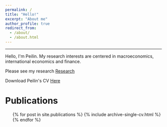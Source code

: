 ```yaml
---
permalink: /
title: "Hello!"
excerpt: "About me"
author_profile: true
redirect_from: 
  - /about/
  - /about.html
---
```

------

Hello, I'm Peilin. My research interests are centered in macroeconomics, international economics and finance. 

Please see my research [Research](https://tteclinc.github.io/peilinyang//publications/)

Download Peilin's CV [Here](https://tteclinc.github.io/peilinyang//files/CV.pdf)

Publications
======
  <ul>{% for post in site.publications %}
    {% include archive-single-cv.html %}
  {% endfor %}</ul>
